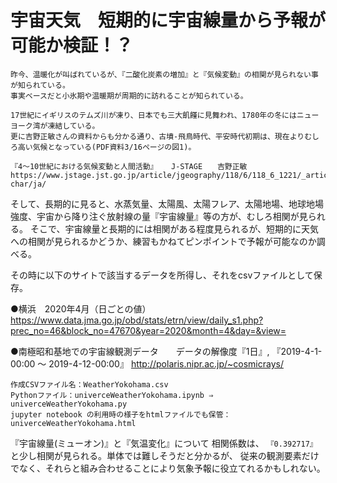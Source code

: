 # 宇宙天気　短期的に宇宙線量から予報が可能か検証！？

```
昨今、温暖化が叫ばれているが、『二酸化炭素の増加』と『気候変動』の相関が見られない事が知られている。
事実ベースだと小氷期や温暖期が周期的に訪れることが知られている。

17世紀にイギリスのテムズ川が凍り、日本でも三大飢饉に見舞われ、1780年の冬にはニューヨーク湾が凍結している。
更に吉野正敏さんの資料からも分かる通り、古墳-飛鳥時代、平安時代初期は、現在よりむしろ高い気候となっている(PDF資料3/16ページの図1)。

『4～10世紀における気候変動と人間活動』   J-STAGE　　吉野正敏
https://www.jstage.jst.go.jp/article/jgeography/118/6/118_6_1221/_article/-char/ja/
```

そして、長期的に見ると、水蒸気量、太陽風、太陽フレア、太陽地場、地球地場強度、宇宙から降り注ぐ放射線の量『宇宙線量』等の方が、むしろ相関が見られる。
そこで、宇宙線量と長期的には相関がある程度見られるが、短期的に天気への相関が見られるかどうか、練習もかねてピンポイントで予報が可能なのか調べる。


その時に以下のサイトで該当するデータを所得し、それをcsvファイルとして保存。

●横浜　2020年4月（日ごとの値）
https://www.data.jma.go.jp/obd/stats/etrn/view/daily_s1.php?prec_no=46&block_no=47670&year=2020&month=4&day=&view=

●南極昭和基地での宇宙線観測データ　　データの解像度『1日』, 『2019-4-1-00:00 ～ 2019-4-12-00:00』
http://polaris.nipr.ac.jp/~cosmicrays/


```
作成CSVファイル名：WeatherYokohama.csv
Pythonファイル：univerceWeatherYokohama.ipynb ⇒ univerceWeatherYokohama.py
jupyter notebook の利用時の様子をhtmlファイルでも保管： univerceWeatherYokohama.html
```


『宇宙線量(ミューオン)』と『気温変化』について  相関係数は、    ```『0.392717』```  と少し相関が見られる。単体では難しそうだと分かるが、
従来の観測要素だけでなく、それらと組み合わせることにより気象予報に役立てれるかもしれない。
